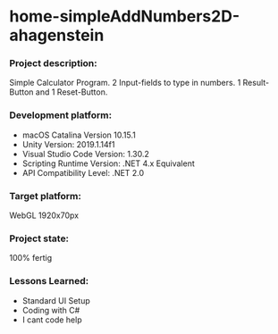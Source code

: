 # home-simpleAddNumbers2D-ahagenstein

### Project description: 
Simple Calculator Program. 2 Input-fields to type in numbers. 1 Result-Button and 1 Reset-Button.
 
### Development platform: 
- macOS Catalina Version 10.15.1 
- Unity Version: 2019.1.14f1
- Visual Studio Code Version: 1.30.2
- Scripting Runtime Version: .NET 4.x Equivalent
- API Compatibility Level: .NET 2.0

### Target platform: 
WebGL 1920x70px

### Project state: 
100% fertig

### Lessons Learned: 
- Standard UI Setup
- Coding with C#
- I cant code help


